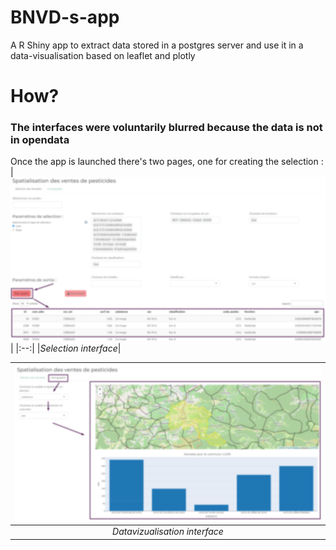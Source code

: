 # BNVD-s-app
A R Shiny app to extract data stored in a postgres server and use it in a data-visualisation based on leaflet and plotly
# How?
### The interfaces were voluntarily blurred because the data is not in opendata
Once the app is launched there's two pages, one for creating the selection :
|![Selection interface](./supports/Image1.png)|
|:--:| 
|*Selection interface*|

|![Datavizualisation interface](./supports/Image2.png)|
|:--:| 
|*Datavizualisation interface*|
